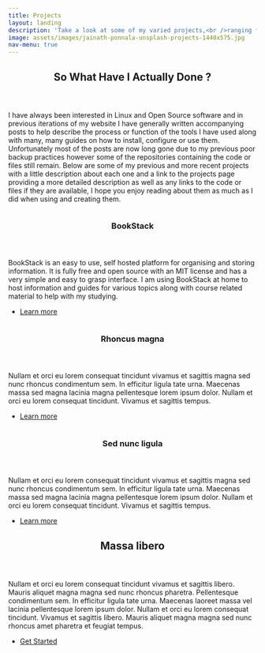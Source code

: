 ```yaml
---
title: Projects
layout: landing
description: 'Take a look at some of my varied projects,<br />ranging from Game Design to Linux packages.'
image: assets/images/jainath-ponnala-unsplash-projects-1440x575.jpg
nav-menu: true
---
```


<!-- Main -->
<div id="main">

<!-- One -->
<section id="one">
	<div class="inner">
		<header class="major">
			<h2>So What Have I Actually Done ?</h2>
		</header>
		<p>I have always been interested in Linux and Open Source software and in previous iterations of my website I have generally written accompanying posts to help describe the process or function of the tools I have used along with many, many guides on how to install, configure or use them. Unfortunately most of the posts are now long gone due to my previous poor backup practices however some of the repositories containing the code or files still remain. Below are some of my previous and more recent projects with a little description about each one and a link to the projects page providing a more detailed description as well as any links to the code or files if they are available, I hope you enjoy reading about them as much as I did when using and creating them.</p>
	</div>
</section>

<!-- Two -->
<section id="two" class="spotlights">
	<section>
		<a href="/projects/bookstack.html" class="image">
			<img src="{% link assets/images/bookstack-page-view-576x515.png %}" alt="" data-position="center center" />
		</a>
		<div class="content">
			<div class="inner">
				<header class="major">
					<h3>BookStack</h3>
				</header>
				<p>BookStack is an easy to use, self hosted platform for organising and storing information. It is fully free and open source with an MIT license and has a very simple and easy to grasp interface. I am using BookStack at home to host information and guides for various topics along with course related material to help with my studying.</p>
				<ul class="actions">
					<li><a href="/projects/bookstack.html" class="button">Learn more</a></li>
				</ul>
			</div>
		</div>
	</section>
	<section>
		<a href="generic.html" class="image">
			<img src="{% link assets/images/pic09.jpg %}" alt="" data-position="top center" />
		</a>
		<div class="content">
			<div class="inner">
				<header class="major">
					<h3>Rhoncus magna</h3>
				</header>
				<p>Nullam et orci eu lorem consequat tincidunt vivamus et sagittis magna sed nunc rhoncus condimentum sem. In efficitur ligula tate urna. Maecenas massa sed magna lacinia magna pellentesque lorem ipsum dolor. Nullam et orci eu lorem consequat tincidunt. Vivamus et sagittis tempus.</p>
				<ul class="actions">
					<li><a href="generic.html" class="button">Learn more</a></li>
				</ul>
			</div>
		</div>
	</section>
	<section>
		<a href="generic.html" class="image">
			<img src="{% link assets/images/pic10.jpg %}" alt="" data-position="25% 25%" />
		</a>
		<div class="content">
			<div class="inner">
				<header class="major">
					<h3>Sed nunc ligula</h3>
				</header>
				<p>Nullam et orci eu lorem consequat tincidunt vivamus et sagittis magna sed nunc rhoncus condimentum sem. In efficitur ligula tate urna. Maecenas massa sed magna lacinia magna pellentesque lorem ipsum dolor. Nullam et orci eu lorem consequat tincidunt. Vivamus et sagittis tempus.</p>
				<ul class="actions">
					<li><a href="generic.html" class="button">Learn more</a></li>
				</ul>
			</div>
		</div>
	</section>
</section>

<!-- Three -->
<section id="three">
	<div class="inner">
		<header class="major">
			<h2>Massa libero</h2>
		</header>
		<p>Nullam et orci eu lorem consequat tincidunt vivamus et sagittis libero. Mauris aliquet magna magna sed nunc rhoncus pharetra. Pellentesque condimentum sem. In efficitur ligula tate urna. Maecenas laoreet massa vel lacinia pellentesque lorem ipsum dolor. Nullam et orci eu lorem consequat tincidunt. Vivamus et sagittis libero. Mauris aliquet magna magna sed nunc rhoncus amet pharetra et feugiat tempus.</p>
		<ul class="actions">
			<li><a href="generic.html" class="button next">Get Started</a></li>
		</ul>
	</div>
</section>

</div>

